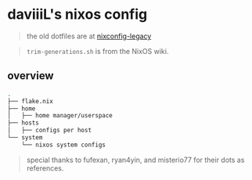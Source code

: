 # daviiiL's nixos config

> the old dotfiles are at [nixconfig-legacy](https://github.com/daviiiL/nixconfig-legacy)

> `trim-generations.sh` is from the NixOS wiki.

## overview

```sh
.
├── flake.nix
├── home
│   ├── home manager/userspace
├── hosts
│   ├── configs per host
└── system
    └── nixos system configs
```

> special thanks to fufexan, ryan4yin, and misterio77 for their dots as references.
